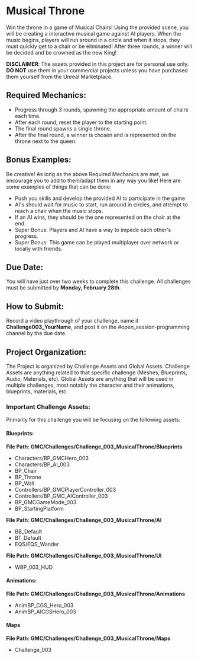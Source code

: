 # Musical Throne
Win the throne in a game of Musical Chairs! Using the provided scene, you will be creating a interactive musical game against AI players. When the music begins, players will run around in a circle and when it stops, they must quickly get to a chair or be eliminated! After three rounds, a winner will be decided and be crowned as the new King!

**DISCLAIMER**: The assets provided in this project are for personal use only. **DO NOT** use them in your commercial projects unless you have purchased them yourself from the Unreal Marketplace.
## Required Mechanics:
* Progress through 3 rounds, spawning the appropriate amount of chairs each time.
* After each round, reset the player to the starting point.
* The final round spawns a single throne.
* After the final round, a winner is chosen and is represented on the throne next to the queen.

## Bonus Examples:
Be creative! As long as the above Required Mechanics are met, we encourage you to add to them/adapt them in any way you like! Here are some examples of things that can be done:
* Push you skills and develop the provided AI to participate in the game
* AI's should wait for music to start, run around in circles, and attempt to reach a chair when the music stops.
* If an AI wins, they should be the one represented on the chair at the end.
* Super Bonus: Players and AI have a way to impede each other's progress.
* Super Bonus: This game can be played multiplayer over network or locally with friends.

## Due Date:
You will have just over two weeks to complete this challenge. All challenges must be submitted by **Monday, February 28th**.

## How to Submit:
Record a video playthrough of your challenge, name it **Challenge003_YourName**, and post it on the #open_session-programming channel by the due date.

## Project Organization:
The Project is organized by Challenge Assets and Global Assets. Challenge Assets are anything related to that specific challenge (Meshes, Blueprints, Audio, Materials, etc). Global Assets are anything that will be used in multiple challenges, most notably the character and their animations, blueprints, materials, etc.

### Important Challenge Assets:
Primarily for this challenge you will be focusing on the following assets:

#### Blueprints:

**File Path: GMC/Challenges/Challenge_003_MusicalThrone/Blueprints**
* Characters/BP_GMCHero_003
* Characters/BP_AI_003
* BP_Chair
* BP_Throne
* BP_Wall
* Controllers/BP_GMCPlayerController_003
* Controllers/BP_GMC_AIController_003
* BP_GMCGameMode_003
* BP_StartingPlatform

**File Path: GMC/Challenges/Challenge_003_MusicalThrone/AI**
* BB_Default
* BT_Default
* EQS/EQS_Wander

**File Path: GMC/Challenges/Challenge_003_MusicalThrone/UI**
* WBP_003_HUD

#### Animations:
**File Path: GMC/Challenges/Challenge_003_MusicalThrone/Animations**
* AnimBP_CGS_Hero_003
* AnimBP_AICGSHero_003

#### Maps
**File Path: GMC/Challenges/Challenge_003_MusicalThrone/Maps**
* Challenge_003
